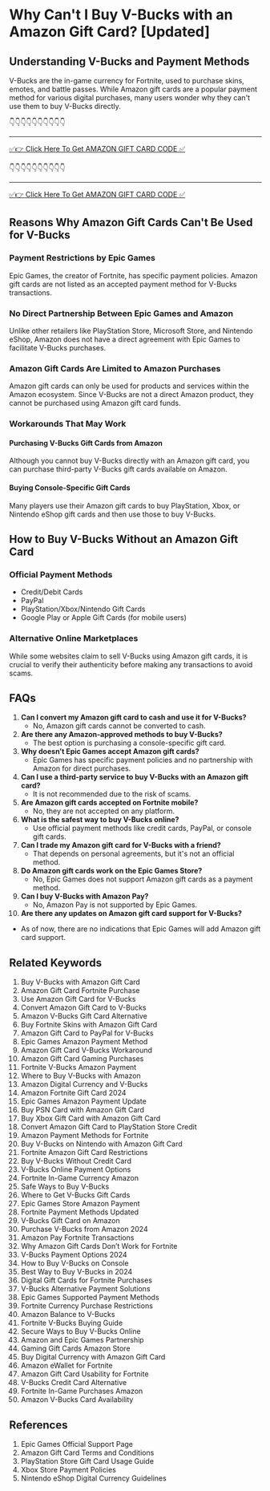 # Why Can't I Buy V-Bucks with an Amazon Gift Card? [Updated]

## Understanding V-Bucks and Payment Methods

V-Bucks are the in-game currency for Fortnite, used to purchase skins, emotes, and battle passes. While Amazon gift cards are a popular payment method for various digital purchases, many users wonder why they can't use them to buy V-Bucks directly.

👇👇👇👇👇👇👇👇👇👇

---

[✅👉 Click Here To Get AMAZON GIFT CARD CODE ✅](https://therewardgate.com/free-amazon-code/)

👇👇👇👇👇👇👇👇👇👇

---

[✅👉 Click Here To Get AMAZON GIFT CARD CODE ✅](https://therewardgate.com/free-amazon-code/)


## Reasons Why Amazon Gift Cards Can't Be Used for V-Bucks

### Payment Restrictions by Epic Games

Epic Games, the creator of Fortnite, has specific payment policies. Amazon gift cards are not listed as an accepted payment method for V-Bucks transactions.

### No Direct Partnership Between Epic Games and Amazon

Unlike other retailers like PlayStation Store, Microsoft Store, and Nintendo eShop, Amazon does not have a direct agreement with Epic Games to facilitate V-Bucks purchases.

### Amazon Gift Cards Are Limited to Amazon Purchases

Amazon gift cards can only be used for products and services within the Amazon ecosystem. Since V-Bucks are not a direct Amazon product, they cannot be purchased using Amazon gift card funds.

### Workarounds That May Work

#### Purchasing V-Bucks Gift Cards from Amazon

Although you cannot buy V-Bucks directly with an Amazon gift card, you can purchase third-party V-Bucks gift cards available on Amazon.

#### Buying Console-Specific Gift Cards

Many players use their Amazon gift cards to buy PlayStation, Xbox, or Nintendo eShop gift cards and then use those to buy V-Bucks.

## How to Buy V-Bucks Without an Amazon Gift Card

### Official Payment Methods

- Credit/Debit Cards
- PayPal
- PlayStation/Xbox/Nintendo Gift Cards
- Google Play or Apple Gift Cards (for mobile users)

### Alternative Online Marketplaces

While some websites claim to sell V-Bucks using Amazon gift cards, it is crucial to verify their authenticity before making any transactions to avoid scams.

## FAQs

1. **Can I convert my Amazon gift card to cash and use it for V-Bucks?**
   - No, Amazon gift cards cannot be converted to cash.
2. **Are there any Amazon-approved methods to buy V-Bucks?**
   - The best option is purchasing a console-specific gift card.
3. **Why doesn’t Epic Games accept Amazon gift cards?**
   - Epic Games has specific payment policies and no partnership with Amazon for direct purchases.
4. **Can I use a third-party service to buy V-Bucks with an Amazon gift card?**
   - It is not recommended due to the risk of scams.
5. **Are Amazon gift cards accepted on Fortnite mobile?**
   - No, they are not accepted on any platform.
6. **What is the safest way to buy V-Bucks online?**
   - Use official payment methods like credit cards, PayPal, or console gift cards.
7. **Can I trade my Amazon gift card for V-Bucks with a friend?**
   - That depends on personal agreements, but it's not an official method.
8. **Do Amazon gift cards work on the Epic Games Store?**
   - No, Epic Games does not support Amazon gift cards as a payment method.
9. **Can I buy V-Bucks with Amazon Pay?**
   - No, Amazon Pay is not supported by Epic Games.
10. **Are there any updates on Amazon gift card support for V-Bucks?**
   - As of now, there are no indications that Epic Games will add Amazon gift card support.

## Related Keywords

1. Buy V-Bucks with Amazon Gift Card
2. Amazon Gift Card Fortnite Purchase
3. Use Amazon Gift Card for V-Bucks
4. Convert Amazon Gift Card to V-Bucks
5. Amazon V-Bucks Gift Card Alternative
6. Buy Fortnite Skins with Amazon Gift Card
7. Amazon Gift Card to PayPal for V-Bucks
8. Epic Games Amazon Payment Method
9. Amazon Gift Card V-Bucks Workaround
10. Amazon Gift Card Gaming Purchases
11. Fortnite V-Bucks Amazon Payment
12. Where to Buy V-Bucks with Amazon
13. Amazon Digital Currency and V-Bucks
14. Amazon Fortnite Gift Card 2024
15. Epic Games Amazon Payment Update
16. Buy PSN Card with Amazon Gift Card
17. Buy Xbox Gift Card with Amazon Gift Card
18. Convert Amazon Gift Card to PlayStation Store Credit
19. Amazon Payment Methods for Fortnite
20. Buy V-Bucks on Nintendo with Amazon Gift Card
21. Fortnite Amazon Gift Card Restrictions
22. Buy V-Bucks Without Credit Card
23. V-Bucks Online Payment Options
24. Fortnite In-Game Currency Amazon
25. Safe Ways to Buy V-Bucks
26. Where to Get V-Bucks Gift Cards
27. Epic Games Store Amazon Payment
28. Fortnite Payment Methods Updated
29. V-Bucks Gift Card on Amazon
30. Purchase V-Bucks from Amazon 2024
31. Amazon Pay Fortnite Transactions
32. Why Amazon Gift Cards Don’t Work for Fortnite
33. V-Bucks Payment Options 2024
34. How to Buy V-Bucks on Console
35. Best Way to Buy V-Bucks in 2024
36. Digital Gift Cards for Fortnite Purchases
37. V-Bucks Alternative Payment Solutions
38. Epic Games Supported Payment Methods
39. Fortnite Currency Purchase Restrictions
40. Amazon Balance to V-Bucks
41. Fortnite V-Bucks Buying Guide
42. Secure Ways to Buy V-Bucks Online
43. Amazon and Epic Games Partnership
44. Gaming Gift Cards Amazon Store
45. Buy Digital Currency with Amazon Gift Card
46. Amazon eWallet for Fortnite
47. Amazon Gift Card Usability for Fortnite
48. V-Bucks Credit Card Alternative
49. Fortnite In-Game Purchases Amazon
50. Amazon V-Bucks Card Availability

## References

1. Epic Games Official Support Page
2. Amazon Gift Card Terms and Conditions
3. PlayStation Store Gift Card Usage Guide
4. Xbox Store Payment Policies
5. Nintendo eShop Digital Currency Guidelines
